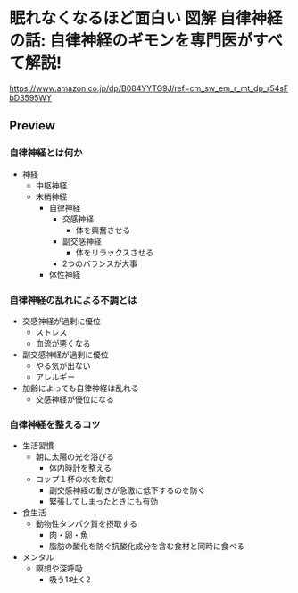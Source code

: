 # 眠れなくなるほど面白い 図解 自律神経の話: 自律神経のギモンを専門医がすべて解説!

<https://www.amazon.co.jp/dp/B084YYTG9J/ref=cm_sw_em_r_mt_dp_r54sFbD3595WY>

## Preview

### 自律神経とは何か

- 神経
  - 中枢神経
  - 末梢神経
    - 自律神経
      - 交感神経
        - 体を興奮させる
      - 副交感神経
        - 体をリラックスさせる
      - 2つのバランスが大事
    - 体性神経

### 自律神経の乱れによる不調とは

- 交感神経が過剰に優位
  - ストレス
  - 血流が悪くなる
- 副交感神経が過剰に優位
  - やる気が出ない
  - アレルギー
- 加齢によっても自律神経は乱れる
  - 交感神経が優位になる

### 自律神経を整えるコツ

- 生活習慣
  - 朝に太陽の光を浴びる
    - 体内時計を整える
  - コップ１杯の水を飲む
    - 副交感神経の動きが急激に低下するのを防ぐ
    - 緊張してしまったときにも有効
- 食生活
  - 動物性タンパク質を摂取する
    - 肉・卵・魚
    - 脂肪の酸化を防ぐ抗酸化成分を含む食材と同時に食べる
- メンタル
  - 瞑想や深呼吸
    - 吸う1:吐く2
